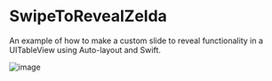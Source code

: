 # SwipeToRevealZelda
An example of how to make a custom slide to reveal functionality in a UITableView using Auto-layout and Swift.


![image](http://i.imgur.com/0CGFpSym.png)